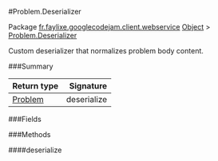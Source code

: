 #Problem.Deserializer

Package [fr.faylixe.googlecodejam.client.webservice](nullfr/faylixe/googlecodejam/client/webservice)
[Object]() > [Problem.Deserializer]()

Custom deserializer that normalizes problem body content.

###Summary


Return type | Signature
--- | ---:
[Problem]() | deserialize

###Fields


###Methods

####deserialize


